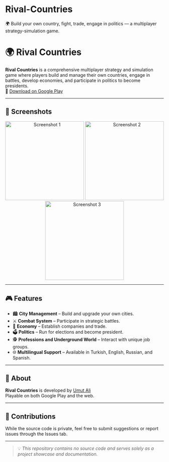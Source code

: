 # Rival-Countries
🌍 Build your own country, fight, trade, engage in politics — a multiplayer strategy-simulation game.
# 🌍 Rival Countries

**Rival Countries** is a comprehensive multiplayer strategy and simulation game where players build and manage their own countries, engage in battles, develop economies, and participate in politics to become presidents.  
📱 [Download on Google Play](https://play.google.com/store/apps/details?id=com.gm.rivalcountries)  

---

## 📸 Screenshots
<p align="center">
  <img src="screenshots/ss1.png" width="250" alt="Screenshot 1" />
  <img src="screenshots/ss2.png" width="250" alt="Screenshot 2" />
  <img src="screenshots/ss3.png" width="250" alt="Screenshot 3" />
</p>

---

## 🎮 Features

- 🏙 **City Management** – Build and upgrade your own cities.  
- ⚔ **Combat System** – Participate in strategic battles.  
- 💼 **Economy** – Establish companies and trade.  
- 🗳 **Politics** – Run for elections and become president.  
- 🕵 **Professions and Underground World** – Interact with unique job groups.  
- 🌐 **Multilingual Support** – Available in Turkish, English, Russian, and Spanish.

---



## 📜 About

**Rival Countries** is developed by [Umut Ali](https://github.com/gemalmaz)  
Playable on both Google Play and the web.



---

## 🤝 Contributions

While the source code is private, feel free to submit suggestions or report issues through the Issues tab.

---

> 💡 *This repository contains no source code and serves solely as a project showcase and documentation.*
